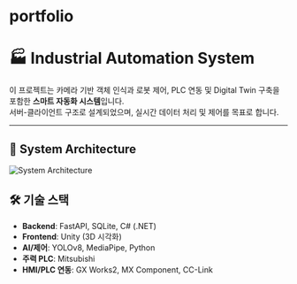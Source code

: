 # portfolio
# 🏭 Industrial Automation System

이 프로젝트는 카메라 기반 객체 인식과 로봇 제어, PLC 연동 및 Digital Twin 구축을 포함한 **스마트 자동화 시스템**입니다.  
서버-클라이언트 구조로 설계되었으며, 실시간 데이터 처리 및 제어를 목표로 합니다.

---

## 🧩 System Architecture

![System Architecture](./architecture.png) <!-- 이미지 파일명에 맞게 경로 수정 -->


## 🛠 기술 스택

- **Backend**: FastAPI, SQLite, C# (.NET)
- **Frontend**: Unity (3D 시각화)
- **AI/제어**: YOLOv8, MediaPipe, Python
- **주력 PLC**: Mitsubishi
- **HMI/PLC 연동**: GX Works2, MX Component, CC-Link



